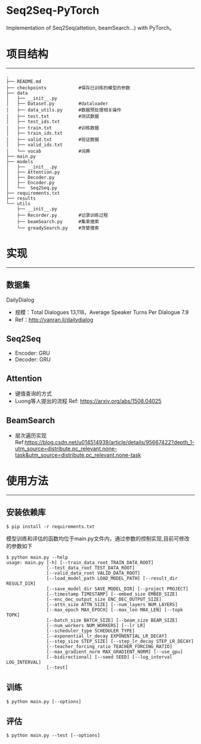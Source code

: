 # Seq2Seq-PyTorch
 Implementation of Seq2Seq(attetion, beamSearch...) with PyTorch。

# 项目结构
---

```
.  
├── README.md  
├── checkpoints            #保存已训练的模型的参数  
├── data  
│   ├── __init__.py  
│   ├── Dataset.py         #dataloader  
│   ├── data_utils.py      #数据预处理相关操作  
│   ├── test.txt           #测试数据  
│   ├── test_ids.txt      
│   ├── train.txt          #训练数据  
│   ├── train_ids.txt   
│   ├── valid.txt          #验证数据  
│   ├── valid_ids.txt  
│   └── vocab              #词典  
├── main.py         
├── models  
│   ├── __init__.py  
│   ├── Attention.py  
│   ├── Decoder.py  
│   ├── Encoder.py  
│   └──  Seq2Seq.py  
├── requirements.txt  
├── results  
└── utils  
    ├── __init__.py  
    ├── Recorder.py        #记录训练过程  
    ├── beamSearch.py      #集束搜索  
    └── greadySearch.py    #贪婪搜索  
```

# 实现
---
## 数据集
DailyDialog
* 规模：Total Dialogues	13,118，Average Speaker Turns Per Dialogue	7.9
* Ref：http://yanran.li/dailydialog

## Seq2Seq
* Encoder: GRU
* Decoder: GRU

## Attention
* 键值查询的方式
* Luong等人提出的流程 Ref: https://arxiv.org/abs/1508.04025

## BeamSearch
* 层次遍历实现 Ref:https://blog.csdn.net/u014514939/article/details/95667422?depth_1-utm_source=distribute.pc_relevant.none-task&utm_source=distribute.pc_relevant.none-task

# 使用方法
---
## 安装依赖库
```
$ pip install -r requirements.txt
```

模型训练和评估的函数均位于main.py文件内，通过参数的控制实现,目前可修改的参数如下
```
$ python main.py --help
usage: main.py [-h] [--train_data_root TRAIN_DATA_ROOT]
               [--test_data_root TEST_DATA_ROOT]
               [--valid_data_root VALID_DATA_ROOT]
               [--load_model_path LOAD_MODEL_PATH] [--result_dir RESULT_DIR]
               [--save_model_dir SAVE_MODEL_DIR] [--project PROJECT]
               [--timestamp TIMESTAMP] [--embed_size EMBED_SIZE]
               [--enc_dec_output_size ENC_DEC_OUTPUT_SIZE]
               [--attn_size ATTN_SIZE] [--num_layers NUM_LAYERS]
               [--max_epoch MAX_EPOCH] [--max_len MAX_LEN] [--topk TOPK]
               [--batch_size BATCH_SIZE] [--beam_size BEAM_SIZE]
               [--num_workers NUM_WORKERS] [--lr LR]
               [--scheduler_type SCHEDULER_TYPE]
               [--exponential_lr_decay EXPONENTIAL_LR_DECAY]
               [--step_size STEP_SIZE] [--step_lr_decay STEP_LR_DECAY]
               [--teacher_forcing_ratio TEACHER_FORCING_RATIO]
               [--max_gradient_norm MAX_GRADIENT_NORM] [--use_gpu]
               [--bidirectional] [--seed SEED] [--log_interval LOG_INTERVAL]
               [--test]

```

## 训练

```
$ python main.py [--options]
```
## 评估
```
$ python main.py --test [--options]
```


